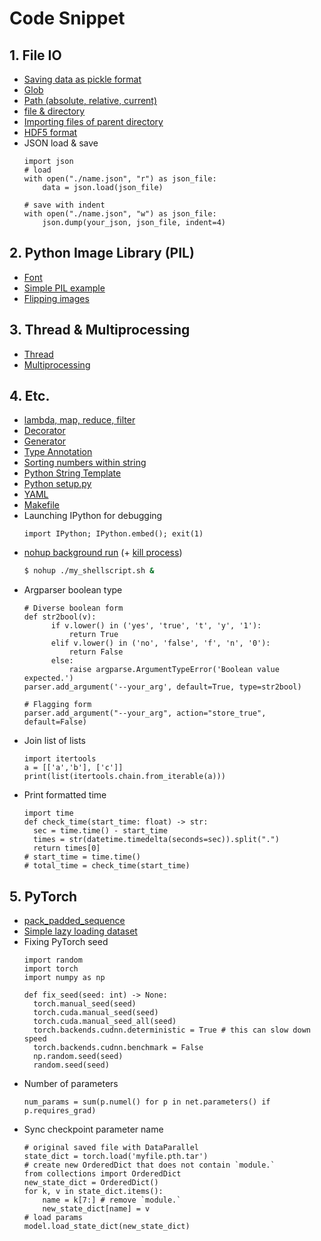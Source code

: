 # Code Snippet

## 1. File IO

- [Saving data as pickle format](https://wikidocs.net/8929)
- [Glob](https://wikidocs.net/3746)
- [Path (absolute, relative, current)](https://wikidocs.net/3716)
- [file & directory](https://wikidocs.net/3717)
- [Importing files of parent directory](https://seongkyun.github.io/others/2019/04/29/python_import/)
- [HDF5 format](https://wikidocs.net/24030)
- JSON load & save
  ```python3
  import json
  # load
  with open("./name.json", "r") as json_file:
      data = json.load(json_file)
    
  # save with indent
  with open("./name.json", "w") as json_file:
      json.dump(your_json, json_file, indent=4)
  ```

## 2. Python Image Library (PIL)

- [Font](https://wikidocs.net/12157)
- [Simple PIL example](https://wikidocs.net/3702)
- [Flipping images](https://wikidocs.net/12205)

## 3. Thread & Multiprocessing

- [Thread](https://niceman.tistory.com/138?category=940952)
- [Multiprocessing](https://niceman.tistory.com/145?category=940952)

## 4. Etc.

- [lambda, map, reduce, filter](https://wikidocs.net/64)
- [Decorator](https://velog.io/@doondoony/Python-Decorator-101)
- [Generator](https://wikidocs.net/16069)
- [Type Annotation](https://www.daleseo.com/python-typing/)
- [Sorting numbers within string](https://stackoverflow.com/questions/5967500/how-to-correctly-sort-a-string-with-a-number-inside)
- [Python String Template](https://appia.tistory.com/244)
- [Python setup.py](https://data-newbie.tistory.com/770)
- [YAML](https://rfriend.tistory.com/540)
- [Makefile](https://velog.io/@woodstock1993/Makefile)
- Launching IPython for debugging
  ```python3
  import IPython; IPython.embed(); exit(1)
  ```
- [nohup background run](https://joonyon.tistory.com/entry/%EC%89%BD%EA%B2%8C-%EC%84%A4%EB%AA%85%ED%95%9C-nohup-%EA%B3%BC-%EB%B0%B1%EA%B7%B8%EB%9D%BC%EC%9A%B4%EB%93%9C-%EB%AA%85%EB%A0%B9%EC%96%B4-%EC%82%AC%EC%9A%A9%EB%B2%95) (+ [kill process](https://velog.io/@jekim5418/Shell-Script-nohup%EC%9C%BC%EB%A1%9C-%EC%8B%A4%ED%96%89%ED%95%9C-%ED%94%84%EB%A1%9C%EC%84%B8%EC%8A%A4-%EC%A2%85%EB%A3%8C))
  ```sh
  $ nohup ./my_shellscript.sh &
  ```
- Argparser boolean type
  ```python3
  # Diverse boolean form
  def str2bool(v):
        if v.lower() in ('yes', 'true', 't', 'y', '1'):
            return True
        elif v.lower() in ('no', 'false', 'f', 'n', '0'):
            return False
        else:
            raise argparse.ArgumentTypeError('Boolean value expected.')
  parser.add_argument('--your_arg', default=True, type=str2bool)
  
  # Flagging form
  parser.add_argument("--your_arg", action="store_true", default=False)
  ```
 - Join list of lists
    ```python3
    import itertools
    a = [['a','b'], ['c']]
    print(list(itertools.chain.from_iterable(a)))
    ```
- Print formatted time
  ```python3
  import time
  def check_time(start_time: float) -> str:
    sec = time.time() - start_time
    times = str(datetime.timedelta(seconds=sec)).split(".")
    return times[0]
  # start_time = time.time()
  # total_time = check_time(start_time)
  ```
  
## 5. PyTorch

- [pack_padded_sequence](https://simonjisu.github.io/nlp/2018/07/05/packedsequence.html)
- [Simple lazy loading dataset](https://discuss.pytorch.org/t/loading-huge-data-functionality/346/3)
- Fixing PyTorch seed
  ```python3
  import random
  import torch
  import numpy as np
  
  def fix_seed(seed: int) -> None:
    torch.manual_seed(seed)
    torch.cuda.manual_seed(seed)
    torch.cuda.manual_seed_all(seed)
    torch.backends.cudnn.deterministic = True # this can slow down speed
    torch.backends.cudnn.benchmark = False
    np.random.seed(seed)
    random.seed(seed)
  ```
- Number of parameters
  ```python3
  num_params = sum(p.numel() for p in net.parameters() if p.requires_grad)
  ```
- Sync checkpoint parameter name 
  ```python3
  # original saved file with DataParallel
  state_dict = torch.load('myfile.pth.tar')
  # create new OrderedDict that does not contain `module.`
  from collections import OrderedDict
  new_state_dict = OrderedDict()
  for k, v in state_dict.items():
      name = k[7:] # remove `module.`
      new_state_dict[name] = v
  # load params
  model.load_state_dict(new_state_dict)
  ```
